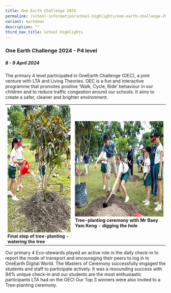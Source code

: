 ```yaml
---
title: One Earth Challenge 2024
permalink: /school-information/school-highlights/one-earth-challenge-2024/
variant: markdown
description: ""
third_nav_title: School Highlights
---
```

### One Earth Challenge 2024 - P4 level

##### 8 - 9 April 2024

The primary 4 level participated in OneEarth Challenge (OEC), a joint venture with LTA and Living Theories. OEC is a fun and interactive programme that promotes positive ‘Walk, Cycle, Ride’ behaviour in our children and to reduce traffic congestion around our schools. It aims to create a safer, cleaner and brighter environment.

<table>
<tbody><tr>
		<td><img alt="childday01" src="/images/OEC%202024/watering_the_tree.jpg" style="width:300px;height:400px;"><b>Final step of tree-planting - watering the tree</b></td>
		<td><img alt="childday02" src="/images/OEC%202024/digging_the_hole.jpg" style="width:450px;height:300px;"><b>Tree-planting ceremony with Mr Baey Yam Keng - digging the hole</b></td>
</tr></tbody></table>



Our primary 4 Eco-stewards played an active role in the daily check-in to report the mode of transport and encouraging their peers to log in to OneEarth Digital World. The Masters of Ceremony successfully engaged the students and staff to participate actively. It was a resounding success with 94% unique check-in and our students are the most enthusiastic participants LTA had on the OEC! Our Top 3 winners were also invited to a Tree-planting ceremony.